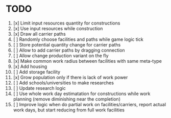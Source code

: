 # TODO

1. [x] Limit input resources quantity for constructions
2. [x] Use input resources while construction
3. [x] Draw all carrier paths
4. [ ] Randomly choose facilities and paths while game logic tick
5. [ ] Store potential quantity change for carrier paths
6. [ ] Allow to add carrier paths by dragging connection
7. [ ] Allow change production variant on the fly
8. [x] Make common work radius between facilities with same meta-type
9. [x] Add housing
10. [ ] Add storage facility
11. [x] Grow population only if there is lack of work power
12. [ ] Add schools/universities to make researches
13. [ ] Update research logic
14. [ ] Use whole work day estimatation for constructions while work planning (remove diminishing near the completion)
15. [ ] Improve logic when do partial work on facilities/carriers, report actual work days, but start reducing from full
        work facilities
